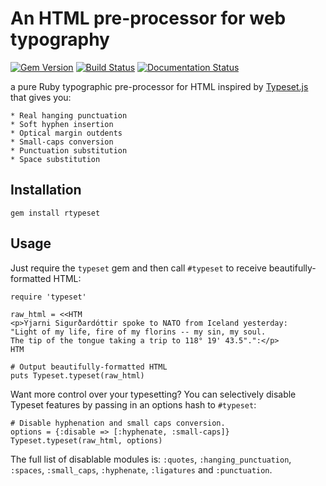 # An HTML pre-processor for web typography

[![Gem Version](https://badge.fury.io/rb/rtypeset.svg)](http://badge.fury.io/rb/rtypeset)
[![Build Status](https://travis-ci.org/doches/rtypeset.png)](https://travis-ci.org/doches/rtypeset)
[![Documentation Status](https://inch-ci.org/github/doches/rtypeset.svg)](https://inch-ci.org/github/doches/rtypeset)

a pure Ruby typographic pre-processor for HTML inspired by [Typeset.js](https://github.com/davidmerfield/Typeset) that gives you:

    * Real hang­ing punc­tu­a­tion
    * Soft hy­phen in­ser­tion
    * Op­ti­cal mar­gin out­dents
    * Small-caps conversion
    * Punc­tu­a­tion sub­sti­tu­tion
    * Space sub­sti­tu­tion

## Installation

    gem install rtypeset

## Usage

Just require the `typeset` gem and then call `#typeset` to receive beautifully-formatted
HTML:

    require 'typeset'

    raw_html = <<HTM
    <p>Yjarni Sigurðardóttir spoke to NATO from Iceland yesterday:
    "Light of my life, fire of my florins -- my sin, my soul.
    The tip of the tongue taking a trip to 118° 19' 43.5".":</p>
    HTM

    # Output beautifully-formatted HTML
    puts Typeset.typeset(raw_html)

Want more control over your typesetting? You can selectively disable Typeset features by passing
in an options hash to `#typeset`:

    # Disable hyphenation and small caps conversion.
    options = {:disable => [:hyphenate, :small-caps]}
    Typeset.typeset(raw_html, options)

The full list of disablable modules is: `:quotes`, `:hanging_punctuation`, `:spaces`, `:small_caps`, `:hyphenate`, `:ligatures` and `:punctuation`.
